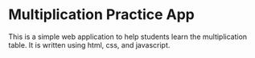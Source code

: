 # Multiplication Practice App

This is a simple web application to help students learn the multiplication
table. It is written using html, css, and javascript.
